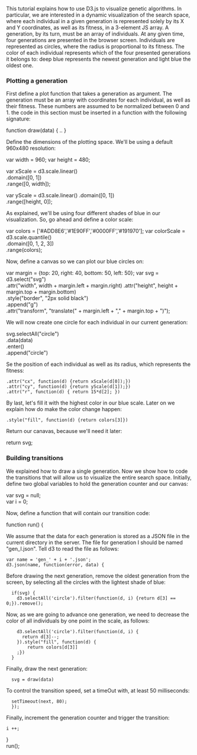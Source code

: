 This tutorial explains how to use D3.js to visualize genetic algorithms. In
particular, we are interested in a dynamic visualization of the search space,
where each individual in a given generation is represented solely by its X and Y
coordinates, as well as its fitness, in a 3-element JS array. A generation, by
its turn, must be an array of individuals.
At any given time, four generations are
presented in the browser screen. Individuals are represented as circles, where
the radius is proportional to its fitness. The color of each individual
represents which of the four presented generations it belongs to: deep blue
represents the newest generation and light blue the oldest one.

### Plotting a generation
First define a plot function that takes a generation as argument. The generation
must be an array with coordinates for each individual, as well as their fitness.
These numbers are assumed to be normalized between 0 and 1. the code in this
section must be inserted in a function with the following signature:

  function draw(data) { .. }

Define the dimensions of the plotting space. We'll be using a default
960x480 resolution:

  var width = 960;
  var height = 480;

  var xScale = d3.scale.linear()                                               
    .domain([0, 1])                                                            
    .range([0, width]);                                                        
                                                                               
  var yScale = d3.scale.linear()
    .domain([0, 1])                                                            
    .range([height, 0]);

As explained, we'll be using four different shades of blue in our visualization.
So, go ahead and define a color scale:

  var colors = ['#ADD8E6','#1E90FF','#0000FF','#191970'];
  var colorScale = d3.scale.quantile()                                         
    .domain([0, 1, 2, 3])                                                      
    .range(colors);         

Now, define a canvas so we can plot our blue circles on:

  var margin = {top: 20, right: 40, bottom: 50, left: 50};
  var svg = d3.select("svg")                                                   
    .attr("width", width + margin.left + margin.right)
    .attr("height", height + margin.top + margin.bottom)                       
    .style("border", "2px solid black")                                        
    .append("g")                                                               
    .attr("transform", "translate(" + margin.left + "," + margin.top + ")"); 

We will now create one circle for each individual in our current generation:

  svg.selectAll("circle")                                                      
    .data(data)                                                                
    .enter()                                                                   
    .append("circle")

Se the position of each individual as well as its radius, which represents the
fitness:
                                                                               
    .attr("cx", function(d) {return xScale(d[0]);})                            
    .attr("cy", function(d) {return yScale(d[1]);})                            
    .attr("r", function(d) { return 15*d[2]; })                                

By last, let's fill it with the highest color in our blue scale. Later on we
explain how do make the color change happen:
                                                                               
    .style("fill", function(d) {return colors[3]})                             

Return our canavas, because we'll need it later:
                                                                               
  return svg;    


### Building transitions
We explained how to draw a single generation. Now we show how to code the
transitions that will allow us to visualize the entire search space. Initially,
define two global variables to hold the generation counter and our canvas:

  var svg = null;                                                                
  var i = 0;                                                                     

Now, define a function that will contain our transition code:
                                                                                 
  function run() {                                                              

We assume that the data for each generation is stored as a JSON file in the
current directory in the server. The file for generation I should be named
"gen_I.json". Tell d3 to read the file as follows:

    var name = 'gen_' + i + '.json';                                             
    d3.json(name, function(error, data) {                                        

Before drawing the next generation, remove the oldest generation from the
screen, by selecting all the circles with the lightest shade of blue:
                                                                                 
      if(svg) {                                                                  
        d3.selectAll('circle').filter(function(d, i) {return d[3] == 0;}).remove();

Now, as we are going to advance one generation, we need to decrease the color of
all individuals by one point in the scale, as follows:
                                                                                 
        d3.selectAll('circle').filter(function(d, i) {                           
          return d[3]--;                                                         
        }).style("fill", function(d) {                                           
            return colors[d[3]]                                                  
        ;})                                                                      
      }                                                                          

Finally, draw the next generation:
                                                                                 
      svg = draw(data)                                                           
                                                                                 
To control the transition speed, set a timeOut with, at least 50 milliseconds:

      setTimeout(next, 80);                                                      
      });                                                                        
                                                                                 
Finally, increment the generation counter and trigger the transition:

    i ++;                                                                        
  }                                                                              
  run();   
